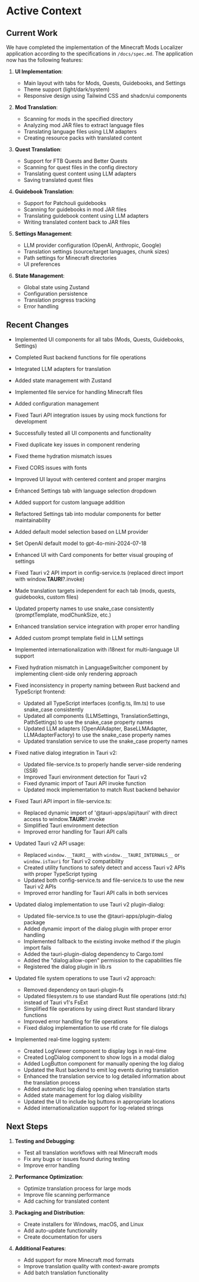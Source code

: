 # Active Context

## Current Work
We have completed the implementation of the Minecraft Mods Localizer application according to the specifications in `/docs/spec.md`. The application now has the following features:

1. **UI Implementation**:
   - Main layout with tabs for Mods, Quests, Guidebooks, and Settings
   - Theme support (light/dark/system)
   - Responsive design using Tailwind CSS and shadcn/ui components

2. **Mod Translation**:
   - Scanning for mods in the specified directory
   - Analyzing mod JAR files to extract language files
   - Translating language files using LLM adapters
   - Creating resource packs with translated content

3. **Quest Translation**:
   - Support for FTB Quests and Better Quests
   - Scanning for quest files in the config directory
   - Translating quest content using LLM adapters
   - Saving translated quest files

4. **Guidebook Translation**:
   - Support for Patchouli guidebooks
   - Scanning for guidebooks in mod JAR files
   - Translating guidebook content using LLM adapters
   - Writing translated content back to JAR files

5. **Settings Management**:
   - LLM provider configuration (OpenAI, Anthropic, Google)
   - Translation settings (source/target languages, chunk sizes)
   - Path settings for Minecraft directories
   - UI preferences

6. **State Management**:
   - Global state using Zustand
   - Configuration persistence
   - Translation progress tracking
   - Error handling

## Recent Changes
- Implemented UI components for all tabs (Mods, Quests, Guidebooks, Settings)
- Completed Rust backend functions for file operations
- Integrated LLM adapters for translation
- Added state management with Zustand
- Implemented file service for handling Minecraft files
- Added configuration management
- Fixed Tauri API integration issues by using mock functions for development
- Successfully tested all UI components and functionality
- Fixed duplicate key issues in component rendering
- Fixed theme hydration mismatch issues
- Fixed CORS issues with fonts
- Improved UI layout with centered content and proper margins
- Enhanced Settings tab with language selection dropdown
- Added support for custom language addition
- Refactored Settings tab into modular components for better maintainability
- Added default model selection based on LLM provider
- Set OpenAI default model to gpt-4o-mini-2024-07-18
- Enhanced UI with Card components for better visual grouping of settings
- Fixed Tauri v2 API import in config-service.ts (replaced direct import with window.__TAURI__?.invoke)
- Made translation targets independent for each tab (mods, quests, guidebooks, custom files)
- Updated property names to use snake_case consistently (promptTemplate, modChunkSize, etc.)
- Enhanced translation service integration with proper error handling
- Added custom prompt template field in LLM settings
- Implemented internationalization with i18next for multi-language UI support
- Fixed hydration mismatch in LanguageSwitcher component by implementing client-side only rendering approach
- Fixed inconsistency in property naming between Rust backend and TypeScript frontend:
  - Updated all TypeScript interfaces (config.ts, llm.ts) to use snake_case consistently
  - Updated all components (LLMSettings, TranslationSettings, PathSettings) to use the snake_case property names
  - Updated LLM adapters (OpenAIAdapter, BaseLLMAdapter, LLMAdapterFactory) to use the snake_case property names
  - Updated translation service to use the snake_case property names
- Fixed native dialog integration in Tauri v2:
  - Updated file-service.ts to properly handle server-side rendering (SSR)
  - Improved Tauri environment detection for Tauri v2
  - Fixed dynamic import of Tauri API invoke function
  - Updated mock implementation to match Rust backend behavior
- Fixed Tauri API import in file-service.ts:
  - Replaced dynamic import of '@tauri-apps/api/tauri' with direct access to window.__TAURI__?.invoke
  - Simplified Tauri environment detection
  - Improved error handling for Tauri API calls

- Updated Tauri v2 API usage:
  - Replaced `window.__TAURI__` with `window.__TAURI_INTERNALS__` or `window.isTauri` for Tauri v2 compatibility
  - Created utility functions to safely detect and access Tauri v2 APIs with proper TypeScript typing
  - Updated both config-service.ts and file-service.ts to use the new Tauri v2 APIs
  - Improved error handling for Tauri API calls in both services

- Updated dialog implementation to use Tauri v2 plugin-dialog:
  - Updated file-service.ts to use the @tauri-apps/plugin-dialog package
  - Added dynamic import of the dialog plugin with proper error handling
  - Implemented fallback to the existing invoke method if the plugin import fails
  - Added the tauri-plugin-dialog dependency to Cargo.toml
  - Added the "dialog:allow-open" permission to the capabilities file
  - Registered the dialog plugin in lib.rs

- Updated file system operations to use Tauri v2 approach:
  - Removed dependency on tauri-plugin-fs
  - Updated filesystem.rs to use standard Rust file operations (std::fs) instead of Tauri v1's FsExt
  - Simplified file operations by using direct Rust standard library functions
  - Improved error handling for file operations
  - Fixed dialog implementation to use rfd crate for file dialogs

- Implemented real-time logging system:
  - Created LogViewer component to display logs in real-time
  - Created LogDialog component to show logs in a modal dialog
  - Added LogButton component for manually opening the log dialog
  - Updated the Rust backend to emit log events during translation
  - Enhanced the translation service to log detailed information about the translation process
  - Added automatic log dialog opening when translation starts
  - Added state management for log dialog visibility
  - Updated the UI to include log buttons in appropriate locations
  - Added internationalization support for log-related strings

## Next Steps
1. **Testing and Debugging**:
   - Test all translation workflows with real Minecraft mods
   - Fix any bugs or issues found during testing
   - Improve error handling

2. **Performance Optimization**:
   - Optimize translation process for large mods
   - Improve file scanning performance
   - Add caching for translated content

3. **Packaging and Distribution**:
   - Create installers for Windows, macOS, and Linux
   - Add auto-update functionality
   - Create documentation for users

4. **Additional Features**:
   - Add support for more Minecraft mod formats
   - Improve translation quality with context-aware prompts
   - Add batch translation functionality
